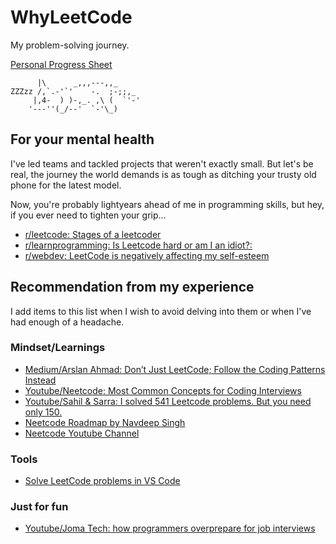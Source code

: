 # WhyLeetCode
My problem-solving journey. 

[Personal Progress Sheet](https://docs.google.com/spreadsheets/d/1NjIA16t1ZnCt4hphromtHCjUKhtNMEHMBPvj4VevTBY/edit?usp=sharing)

```
      |\      _,,,---,,_
ZZZzz /,`.-'`'    -.  ;-;;,_
     |,4-  ) )-,_. ,\ (  `'-'
    '---''(_/--'  `-'\_)  
```

## For your mental health

I've led teams and tackled projects that weren't exactly small. But let's be real, the journey the world demands is as tough as ditching your trusty old phone for the latest model. 

Now, you're probably lightyears ahead of me in programming skills, but hey, if you ever need to tighten your grip...

- [r/leetcode: Stages of a leetcoder](https://www.reddit.com/r/leetcode/comments/18rsiqk/stages_of_a_leetcoder/)
- [r/learnprogramming: Is Leetcode hard or am I an idiot?: ](https://www.reddit.com/r/learnprogramming/comments/ybmrb3/is_leetcode_hard_or_am_i_an_idiot/)
- [r/webdev: LeetCode is negatively affecting my self-esteem](https://www.reddit.com/r/webdev/comments/1aggft4/leetcode_is_negatively_affecting_my_selfesteem/)


## Recommendation from my experience
I add items to this list when I wish to avoid delving into them or when I've had enough of a headache.
### Mindset/Learnings
- [Medium/Arslan Ahmad: Don’t Just LeetCode; Follow the Coding Patterns Instead](https://levelup.gitconnected.com/dont-just-leetcode-follow-the-coding-patterns-instead-4beb6a197fdb)
- [Youtube/Neetcode: Most Common Concepts for Coding Interviews](https://www.youtube.com/watch?v=UrcwDOEBzZE)
- [Youtube/Sahil & Sarra: I solved 541 Leetcode problems. But you need only 150.](https://www.youtube.com/watch?v=xF554Tlzo-c&list=PL3w2zcjeh1L2IyvF64cx6R5izsqncnnPw&index=1&t=333s)
- [Neetcode Roadmap by Navdeep Singh](https://neetcode.io/roadmap)
- [Neetcode Youtube Channel](https://www.youtube.com/@NeetCode)

### Tools
- [Solve LeetCode problems in VS Code](https://marketplace.visualstudio.com/items?itemName=LeetCode.vscode-leetcode)

### Just for fun
- [Youtube/Joma Tech: how programmers overprepare for job interviews](https://www.youtube.com/watch?v=5bId3N7QZec)